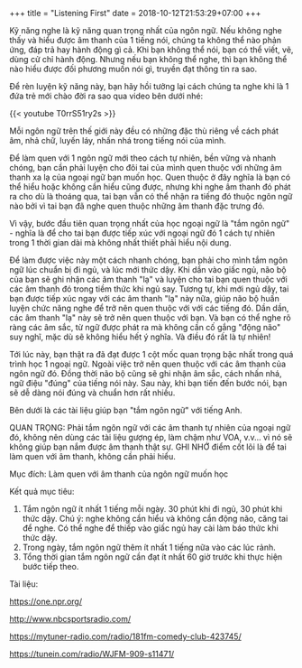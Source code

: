 +++
title = "Listening First"
date = 2018-10-12T21:53:29+07:00
+++

Kỹ năng nghe là kỹ năng quan trọng nhất của ngôn ngữ. Nếu không nghe thấy và hiểu được âm thanh của 1 tiếng nói, chúng ta không thể nào phản ứng, đáp trả hay hành động gì cả. Khi bạn không thể nói, bạn có thể viết, vẽ, dùng cử chỉ hành động. Nhưng nếu bạn không thể nghe, thì bạn không thể nào hiểu được đối phương muốn nói gì, truyền đạt thông tin ra sao.

Để rèn luyện kỹ năng này, bạn hãy hồi tưởng lại cách chúng ta nghe khi là 1 đứa trẻ mới chào đời ra sao qua video bên dưới nhé:

{{< youtube T0rrS51ry2s >}}

Mỗi ngôn ngữ trên thế giới này đều có những đặc thù riêng về cách phát âm, nhả chữ, luyến láy, nhấn nhá trong tiếng nói của mình. 

Để làm quen với 1 ngôn ngữ mới theo cách tự nhiên, bền vững và nhanh chóng, bạn cần phải luyện cho đôi tai của mình quen thuộc với những âm thanh xa lạ của ngoại ngữ bạn muốn học. Quen thuộc ở đây nghĩa là bạn có thể hiểu hoặc không cần hiểu cũng được, nhưng khi nghe âm thanh đó phát ra cho dù là thoáng qua, tai bạn vẫn có thể nhận ra tiếng đó thuộc ngôn ngữ nào bởi vì tai bạn đã nghe quen thuộc những âm thanh đặc trưng đó.

Vì vậy, bước đầu tiên quan trọng nhất của học ngoại ngữ là "tắm ngôn ngữ" - nghĩa là để cho tai bạn được tiếp xúc với ngoại ngữ đó 1 cách tự nhiên trong 1 thời gian dài mà không nhất thiết phải hiểu nội dung.

Để làm được việc này một cách nhanh chóng, bạn phải cho mình tắm ngôn ngữ lúc chuẩn bị đi ngủ, và lúc mới thức dậy. Khi dần vào giấc ngủ, não bộ của bạn sẽ ghi nhận các âm thanh "lạ" và luyện cho tai bạn quen thuộc với các âm thanh đó trong tiềm thức khi ngủ say. Tương tự, khi mới ngủ dậy, tai bạn được tiếp xúc ngay với các âm thanh "lạ" này nữa, giúp não bộ huấn luyện chức năng nghe để trở nên quen thuộc với với các tiếng đó. Dần dần, các âm thanh "lạ" này sẽ trở nên quen thuộc với bạn. Và bạn có thể nghe rõ ràng các âm sắc, từ ngữ được phát ra mà không cần cố gắng "động não" suy nghĩ, mặc dù sẽ không hiểu hết ý nghĩa. Và điều đó rất là tự nhiên!

Tới lúc này, bạn thật ra đã đạt được 1 cột mốc quan trọng bậc nhất trong quá trình học 1 ngoại ngữ. Ngoài việc trở nên quen thuộc với các âm thanh của ngôn ngữ đó. Đồng thời não bộ cũng sẽ ghi nhận âm sắc, cách nhấn nhá, ngữ điệu "đúng" của tiếng nói này. Sau này, khi bạn tiến đến bước nói, bạn sẽ dễ dàng nói đúng và chuẩn hơn rất nhiều.

Bên dưới là các tài liệu giúp bạn "tắm ngôn ngữ" với tiếng Anh.

QUAN TRỌNG: Phải tắm ngôn ngữ với các âm thanh tự nhiên của ngoại ngữ đó, không nên dùng các tài liệu gượng ép, làm chậm như VOA, v.v... vì nó sẽ không giúp bạn nắm được âm thanh thật sự. GHI NHỚ điểm cốt lõi là để tai làm quen với âm thanh, không cần phải hiểu.

Mục đích: Làm quen với âm thanh của ngôn ngữ muốn học

Kết quả mục tiêu:

1. Tắm ngôn ngữ ít nhất 1 tiếng mỗi ngày. 30 phút khi đi ngủ, 30 phút khi thức dậy. Chú ý: nghe không cần hiểu và không cần động não, căng tai để nghe. Có thể nghe để thiếp vào giấc ngủ hay cài làm báo thức khi thức dậy.
2. Trong ngày, tắm ngôn ngữ thêm ít nhất 1 tiếng nữa vào các lúc rảnh.
3. Tổng thời gian tắm ngôn ngữ cần đạt ít nhất 60 giờ trước khi thực hiện bước tiếp theo.

Tài liệu:

https://one.npr.org/

http://www.nbcsportsradio.com/

https://mytuner-radio.com/radio/181fm-comedy-club-423745/

https://tunein.com/radio/WJFM-909-s11471/


